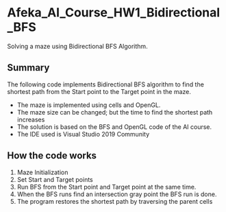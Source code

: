 # Afeka_AI_Course_HW1_Bidirectional_BFS
Solving a maze using Bidirectional BFS Algorithm.

## Summary
The following code implements Bidirectional BFS algorithm to find the shortest path from the Start point to the Target point in the maze.
* The maze is implemented using cells and OpenGL.
* The maze size can be changed; but the time to find the shortest path increases
* The solution is based on the BFS and OpenGL code of the AI course.
* The IDE used is Visual Studio 2019 Community

## How the code works
1. Maze Initialization
2. Set Start and Target points
3. Run BFS from the Start point and Target point at the same time.
4. When the BFS runs find an intersection gray point the BFS run is done.
5. The program restores the shortest path by traversing the parent cells
